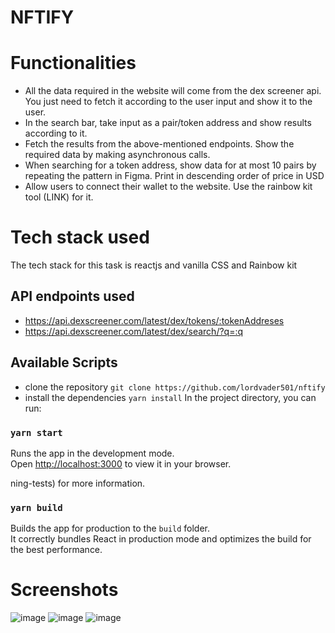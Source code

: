# NFTIFY

# Functionalities

- All the data required in the website will come from the dex screener api. You just need to
fetch it according to the user input and show it to the user.
- In the search bar, take input as a pair/token address and show results according to it.
- Fetch the results from the above-mentioned endpoints. Show the required data by
making asynchronous calls.
- When searching for a token address, show data for at most 10 pairs by repeating the
pattern in Figma. Print in descending order of price in USD
- Allow users to connect their wallet to the website. Use the rainbow kit tool (LINK)
for it.

# Tech stack used
The tech stack for this task is reactjs and vanilla CSS and Rainbow kit 

## API endpoints used

- https://api.dexscreener.com/latest/dex/tokens/:tokenAddreses
- https://api.dexscreener.com/latest/dex/search/?q=:q

## Available Scripts

- clone the repository `git clone https://github.com/lordvader501/nftify`
- install the dependencies `yarn install`
In the project directory, you can run:

### `yarn start`

Runs the app in the development mode.\
Open [http://localhost:3000](http://localhost:3000) to view it in your browser.

ning-tests) for more information.

### `yarn build`

Builds the app for production to the `build` folder.\
It correctly bundles React in production mode and optimizes the build for the best performance.

# Screenshots

![image](https://github.com/lordvader501/nftify/assets/60027612/b6ed72a8-e7d1-48ac-88b2-36fcf85d8566)
![image](https://github.com/lordvader501/nftify/assets/60027612/b2cee44d-bb68-453d-9255-4dd23176ff1c)
![image](https://github.com/lordvader501/nftify/assets/60027612/3de5f86b-9349-40a3-82f9-f0960f2d23cc)


